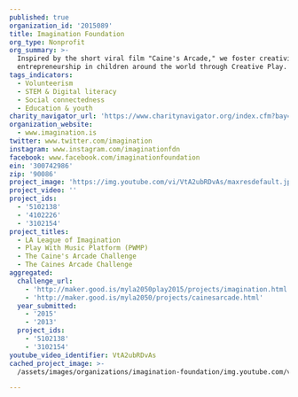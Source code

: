 ```yaml
---
published: true
organization_id: '2015089'
title: Imagination Foundation
org_type: Nonprofit
org_summary: >-
  Inspired by the short viral film "Caine's Arcade," we foster creativity and
  entrepreneurship in children around the world through Creative Play.
tags_indicators:
  - Volunteerism
  - STEM & Digital literacy
  - Social connectedness
  - Education & youth
charity_navigator_url: 'https://www.charitynavigator.org/index.cfm?bay=search.profile&ein=300742986'
organization_website:
  - www.imagination.is
twitter: www.twitter.com/imagination
instagram: www.instagram.com/imaginationfdn
facebook: www.facebook.com/imaginationfoundation
ein: '300742986'
zip: '90086'
project_image: 'https://img.youtube.com/vi/VtA2ubRDvAs/maxresdefault.jpg'
project_video: ''
project_ids:
  - '5102138'
  - '4102226'
  - '3102154'
project_titles:
  - LA League of Imagination
  - Play With Music Platform (PWMP)
  - The Caine's Arcade Challenge
  - The Caines Arcade Challenge
aggregated:
  challenge_url:
    - 'http://maker.good.is/myla2050play2015/projects/imagination.html'
    - 'http://maker.good.is/myla2050/projects/cainesarcade.html'
  year_submitted:
    - '2015'
    - '2013'
  project_ids:
    - '5102138'
    - '3102154'
youtube_video_identifier: VtA2ubRDvAs
cached_project_image: >-
  /assets/images/organizations/imagination-foundation/img.youtube.com/vi/VtA2ubRDvAs/maxresdefault.jpg

---
```

